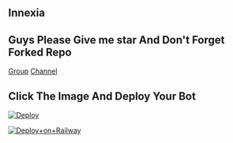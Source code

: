 ## Innexia 

## Guys Please Give me star And Don't Forget Forked Repo

[Group](t.me/SiderzChat)
[Channel](t.me/SiderzBot)

## Click The Image And Deploy Your Bot

[![Deploy](https://telegra.ph/file/e641d3dd2ccdce6a3d934.jpg)](https://heroku.com/deploy?template=https://github.com/ReXoma/InnexiaBot.git)

[![Deploy+on+Railway](https://railway.app/button.svg)](https://railway.app/new/template?template=https://github.com/DarkCybers/innexia&envs=API_ID,API_HASH,STRING_SESSION,DATABASE_URL,ALLOW_EXCL,ALIVE_PIC,DEL_CMDS,BOT_USERNAME,BOT_ID,ENV,DONATION_LINK,DEV_USERS,MONGO_DB_URI,JOIN_LOGGER,GENIUS_API_TOKEN,EVENT_LOGS,URL,REDIS_URL,OWNER_USERNAME,OWNER_ID,No_LOAD,STRICT_GBAN,SQLALCHEMY_DATABASE_URI,SPAMWATCH_API,sw_api,TOKEN,SUPPORT_CHAT )
